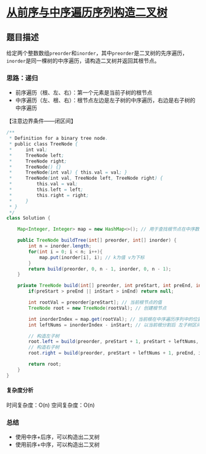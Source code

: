 # [从前序与中序遍历序列构造二叉树](从前序与中序遍历序列构造二叉树"[题目地址](https://leetcode.cn/problems/construct-binary-tree-from-preorder-and-inorder-traversal/description/)")

## 题目描述
给定两个整数数组`preorder`和`inorder`，其中`preorder`是二叉树的先序遍历，`inorder`是同一棵树的中序遍历，请构造二叉树并返回其根节点。

### 思路：递归
- 前序遍历（根、左、右）：第一个元素是当前子树的根节点
- 中序遍历（左、根、右）：根节点左边是左子树的中序遍历，右边是右子树的中序遍历

【注意边界条件——闭区间】

```java
/**
 * Definition for a binary tree node.
 * public class TreeNode {
 *     int val;
 *     TreeNode left;
 *     TreeNode right;
 *     TreeNode() {}
 *     TreeNode(int val) { this.val = val; }
 *     TreeNode(int val, TreeNode left, TreeNode right) {
 *         this.val = val;
 *         this.left = left;
 *         this.right = right;
 *     }
 * }
 */
class Solution {

    Map<Integer, Integer> map = new HashMap<>(); // 用于查找根节点在中序数组中的位置

    public TreeNode buildTree(int[] preorder, int[] inorder) {
        int n = inorder.length;
        for(int i = 0; i < n; i++){
            map.put(inorder[i], i); // k为值 v为下标
        }
        return build(preorder, 0, n - 1, inorder, 0, n - 1);
    }

    private TreeNode build(int[] preorder, int preStart, int preEnd, int[] inorder, int inStart, int inEnd){
        if(preStart > preEnd || inStart > inEnd) return null;

        int rootVal = preorder[preStart]; // 当前根节点的值
        TreeNode root = new TreeNode(rootVal); // 创建根节点

        int inorderIndex = map.get(rootVal); // 当前根在中序遍历序列中的位置
        int leftNums = inorderIndex - inStart; // 以当前根分割后 左子树区间长度

        // 构造左子树
        root.left = build(preorder, preStart + 1, preStart + leftNums, inorder, inStart, inorderIndex - 1);
        // 构造右子树
        root.right = build(preorder, preStart + leftNums + 1, preEnd, inorder, inorderIndex + 1, inEnd);

        return root;
    }
}
```

#### 复杂度分析
时间复杂度：O(n)
空间复杂度：O(n)

### 总结
- 使用中序+后序，可以构造出二叉树
- 使用前序+中序，可以构造出二叉树